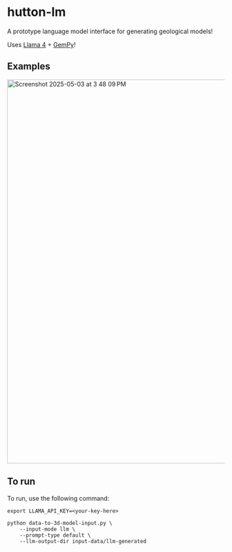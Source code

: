 # hutton-lm

A prototype language model interface for generating geological models!

Uses [Llama 4](https://ai.meta.com/blog/llama-4-multimodal-intelligence/) + [GemPy](https://www.gempy.org/)!

## Examples

<img width="887" alt="Screenshot 2025-05-03 at 3 48 09 PM" src="https://github.com/user-attachments/assets/b0fcad6f-910f-4cb0-97a8-57e81d425940" />

## To run

To run, use the following command:

```
export LLAMA_API_KEY=<your-key-here>

python data-to-3d-model-input.py \
    --input-mode llm \
    --prompt-type default \
    --llm-output-dir input-data/llm-generated
```

